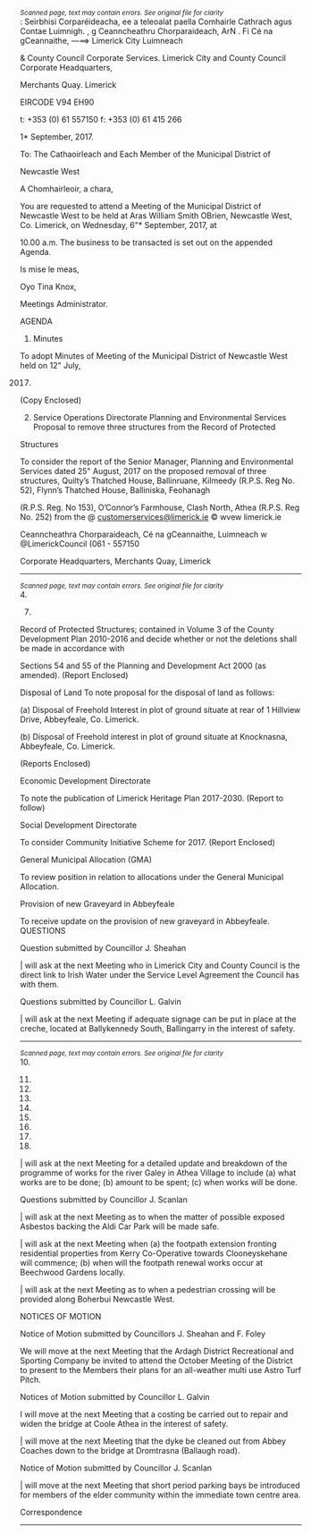*<small>Scanned page, text may contain errors. See original file for clarity</small>*  
: Seirbhisi Corparéideacha,
ee a teleoalat paella Comhairle Cathrach agus Contae Luimnigh.
, g Ceanncheathru Chorparaideach,
ArN . Fi Cé na gCeannaithe,
—==> Limerick City Luimneach

& County Council
Corporate Services.
Limerick City and County Council
Corporate Headquarters,

Merchants Quay.
Limerick

EIRCODE V94 EH90

t: +353 (0) 61 557150
f: +353 (0) 61 415 266

1* September, 2017.

To: The Cathaoirleach and Each Member of the Municipal District of

Newcastle West

A Chomhairleoir, a chara,

You are requested to attend a Meeting of the Municipal District of Newcastle West to be held at
Aras William Smith OBrien, Newcastle West, Co. Limerick, on Wednesday, 6"* September, 2017, at

10.00 a.m. The business to be transacted is set out on the appended Agenda.

Is mise le meas,

Oyo
Tina Knox,

Meetings Administrator.

AGENDA

1. Minutes

To adopt Minutes of Meeting of the Municipal District of Newcastle West held on 12" July,

2017.
(Copy Enclosed)

2. Service Operations Directorate
Planning and Environmental Services
Proposal to remove three structures from the Record of Protected

Structures

To consider the report of the Senior Manager, Planning and Environmental Services dated
25" August, 2017 on the proposed removal of three structures, Quilty’s Thatched House,
Ballinruane, Kilmeedy (R.P.S. Reg No. 52), Flynn’s Thatched House, Balliniska, Feohanagh

(R.P.S. Reg. No 153), O’Connor’s Farmhouse, Clash North, Athea (R.P.S. Reg No. 252) from the
@ customerservices@limerick.ie
© wvew limerick.ie

Ceanncheathra Chorparaideach, Cé na gCeannaithe, Luimneach w @LimerickCouncil
(061 - 557150

Corporate Headquarters, Merchants Quay, Limerick

---
*<small>Scanned page, text may contain errors. See original file for clarity</small>*  
4.

7.

Record of Protected Structures; contained in Volume 3 of the County Development Plan
2010-2016 and decide whether or not the deletions shall be made in accordance with

Sections 54 and 55 of the Planning and Development Act 2000 (as amended).
(Report Enclosed)

Disposal of Land
To note proposal for the disposal of land as follows:

(a) Disposal of Freehold Interest in plot of ground situate at rear of 1 Hillview Drive,
Abbeyfeale, Co. Limerick.

(b) Disposal of Freehold interest in plot of ground situate at Knocknasna, Abbeyfeale, Co.
Limerick.

(Reports Enclosed)

Economic Development Directorate

To note the publication of Limerick Heritage Plan 2017-2030.
(Report to follow)

Social Development Directorate

To consider Community Initiative Scheme for 2017.
(Report Enclosed)

General Municipal Allocation (GMA)

To review position in relation to allocations under the General Municipal Allocation.

Provision of new Graveyard in Abbeyfeale

To receive update on the provision of new graveyard in Abbeyfeale.
QUESTIONS

Question submitted by Councillor J. Sheahan

| will ask at the next Meeting who in Limerick City and County Council is the direct link to Irish
Water under the Service Level Agreement the Council has with them.

Questions submitted by Councillor L. Galvin

| will ask at the next Meeting if adequate signage can be put in place at the creche, located at
Ballykennedy South, Ballingarry in the interest of safety.

---
*<small>Scanned page, text may contain errors. See original file for clarity</small>*  
10.

11.

12.

13.

14.

15.

16.

17.

18.

| will ask at the next Meeting for a detailed update and breakdown of the programme of
works for the river Galey in Athea Village to include (a) what works are to be done; (b)
amount to be spent; (c) when works will be done.

Questions submitted by Councillor J. Scanlan

| will ask at the next Meeting as to when the matter of possible exposed Asbestos backing the
Aldi Car Park will be made safe.

| will ask at the next Meeting when (a) the footpath extension fronting residential properties
from Kerry Co-Operative towards Clooneyskehane will commence; (b) when will the footpath
renewal works occur at Beechwood Gardens locally.

| will ask at the next Meeting as to when a pedestrian crossing will be provided along
Boherbui Newcastle West.

NOTICES OF MOTION

Notice of Motion submitted by Councillors J. Sheahan and F. Foley

We will move at the next Meeting that the Ardagh District Recreational and Sporting
Company be invited to attend the October Meeting of the District to present to the Members
their plans for an all-weather multi use Astro Turf Pitch.

Notices of Motion submitted by Councillor L. Galvin

I will move at the next Meeting that a costing be carried out to repair and widen the bridge at
Coole Athea in the interest of safety.

| will move at the next Meeting that the dyke be cleaned out from Abbey Coaches down to
the bridge at Dromtrasna (Ballaugh road).

Notice of Motion submitted by Councillor J. Scanlan

| will move at the next Meeting that short period parking bays be introduced for members of
the elder community within the immediate town centre area.

Correspondence

---
